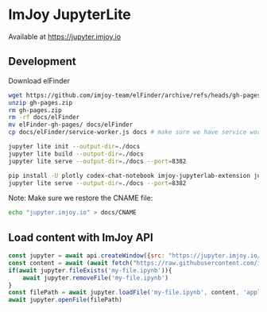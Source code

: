 # ImJoy JupyterLite

Available at https://jupyter.imjoy.io


## Development
Download elFinder
```bash
wget https://github.com/imjoy-team/elFinder/archive/refs/heads/gh-pages.zip
unzip gh-pages.zip 
rm gh-pages.zip 
rm -rf docs/elFinder
mv elFinder-gh-pages/ docs/elFinder
cp docs/elFinder/service-worker.js docs # make sure we have service worker for all domains
```

```bash
jupyter lite init --output-dir=./docs
jupyter lite build --output-dir=./docs
jupyter lite serve --output-dir=./docs --port=8382
```

```bash
pip install -U plotly codex-chat-notebook imjoy-jupyterlab-extension jupyterlab-filesystem-access
jupyter lite serve --output-dir=./docs --port=8382
```

Note: Make sure we restore the CNAME file:
```bash
echo "jupyter.imjoy.io" > docs/CNAME
```

## Load content with ImJoy API
```javascript
const jupyter = await api.createWindow({src: "https://jupyter.imjoy.io/lab/index.html", window_id: "jupyter-container", config: {"left_collapsed": true}})
const content = await (await fetch("https://raw.githubusercontent.com/imjoy-team/imjoy-tutorials/master/2-bioengine/1-bioengine-engine-tutorial.ipynb")).text()
if(await jupyter.fileExists('my-file.ipynb')){
    await jupyter.removeFile('my-file.ipynb')
}
const filePath = await jupyter.loadFile('my-file.ipynb', content, 'application/json')
await jupyter.openFile(filePath)
```
